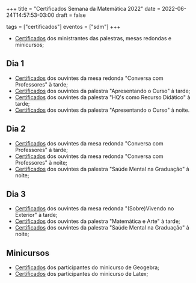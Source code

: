 +++
title = "Certificados Semana da Matemática 2022"
date = 2022-06-24T14:57:53-03:00
draft = false

tags = ["certificados"]
eventos = ["sdm"]
+++

- [Certificados](/arquivos/2023/sdm/sdm_palestrante_2023.pdf) dos ministrantes das palestras, mesas redondas e minicursos;

## Dia 1

- [Certificados](/arquivos/2022/sdm/dia1/sdm_mesa_2022.pdf) dos ouvintes da mesa redonda "Conversa com Professores" à tarde;
- [Certificados](/arquivos/2022/sdm/dia1/sdm_palestra1_2022.pdf) dos ouvintes da palestra "Apresentando o Curso" à tarde;
- [Certificados](/arquivos/2022/sdm/dia1/sdm_palestra2_2022.pdf) dos ouvintes da palestra "HQ's como Recurso Didático" à tarde;
- [Certificados](/arquivos/2022/sdm/dia1/sdm_palestra1_2022.pdf) dos ouvintes da palestra "Apresentando o Curso" à noite.

## Dia 2

- [Certificados](/arquivos/2022/sdm/dia2/sdm_mesa_tarde_2022.pdf) dos ouvintes da mesa redonda "Conversa com Professores" à tarde;
- [Certificados](/arquivos/2022/sdm/dia2/sdm_mesa_noite_2022.pdf) dos ouvintes da mesa redonda "Conversa com Professores" à noite;
- [Certificados](/arquivos/2022/sdm/dia2/sdm_palestra_noite_2022.pdf) dos ouvintes da palestra "Saúde Mental na Graduação" à noite;

## Dia 3

- [Certificados](/arquivos/2022/sdm/dia3/sdm_mesa_2022.pdf) dos ouvintes da mesa redonda "(Sobre)Vivendo no Exterior" à tarde;
- [Certificados](/arquivos/2022/sdm/dia3/sdm_palestra_tarde_2022.pdf) dos ouvintes da palestra "Matemática e Arte" à tarde;
- [Certificados](/arquivos/2022/sdm/dia3/sdm_palestra_noite_2022.pdf) dos ouvintes da palestra "Saúde Mental na Graduação" à noite;

## Minicursos

- [Certificados](/arquivos/2022/sdm/sdm_geogebra_2022.pdf) dos participantes do minicurso de Geogebra;
- [Certificados](/arquivos/2022/sdm/sdm_latex_2022.pdf) dos participantes do minicurso de Latex;
